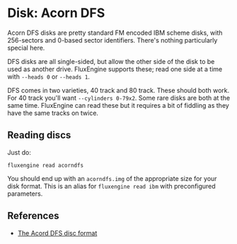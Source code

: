 Disk: Acorn DFS
===============

Acorn DFS disks are pretty standard FM encoded IBM scheme disks, with
256-sectors and 0-based sector identifiers. There's nothing particularly
special here.

DFS disks are all single-sided, but allow the other side of the disk to be
used as another drive. FluxEngine supports these; read one side at a time
with `--heads 0` or `--heads 1`.

DFS comes in two varieties, 40 track and 80 track. These should both work.  For
40 track you'll want `--cylinders 0-79x2`. Some rare disks are both at the same
time. FluxEngine can read these but it requires a bit of fiddling as they have
the same tracks on twice.

Reading discs
-------------

Just do:

```
fluxengine read acorndfs
```

You should end up with an `acorndfs.img` of the appropriate size for your disk
format. This is an alias for `fluxengine read ibm` with preconfigured
parameters.

References
----------

  - [The Acord DFS disc format](https://beebwiki.mdfs.net/Acorn_DFS_disc_format)

